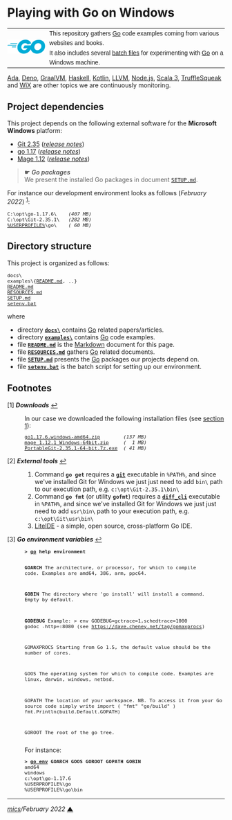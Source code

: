 # <span id="top">Playing with Go on Windows</span>

<table style="font-family:Helvetica,Arial;font-size:14px;line-height:1.6;">
  <tr>
  <td style="border:0;padding:0 10px 0 0;min-width:25%;"><a href="https://golang.org/" rel="external"><img src="./docs/images/go-logo-blue.svg" width="120" alt="Go project"/></a></td>
  <td style="border:0;padding:0;vertical-align:text-top;">This repository gathers <a href="https://golang.org/" rel="external">Go</a> code examples coming from various websites and books.<br/>
  It also includes several <a href="https://en.wikibooks.org/wiki/Windows_Batch_Scripting" rel="external">batch files</a> for experimenting with <a href="https://golang.org/" rel="external">Go</a> on a Windows machine.
  </td>
  </tr>
</table>

[Ada][ada_examples], [Deno][deno_examples], [GraalVM][graalvm_examples], [Haskell][haskell_examples], [Kotlin][kotlin_examples], [LLVM][llvm_examples], [Node.js][nodejs_examples], [Scala 3][scala3_examples], [TruffleSqueak][trufflesqueak_examples] and [WiX][wix_examples] are other topics we are continuously monitoring.

## <span id="proj_deps">Project dependencies</span>

This project depends on the following external software for the **Microsoft Windows** platform:

- [Git 2.35][git_downloads] ([*release notes*][git_relnotes])
- [go 1.17][golang_downloads] ([*release notes*][golang_relnotes])
- [Mage 1.12][mage_downloads] ([*release notes*][mage_relnotes])

> **&#9755;** ***Go packages***<br/>
> We present the installed Go packages in document [`SETUP.md`](./SETUP.md).

For instance our development environment looks as follows (*February 2022*) <sup id="anchor_01">[1](#footnote_01)</sup>:

<pre style="font-size:80%;">
C:\opt\go-1.17.6\    <i>(407 MB)</i>
C:\opt\Git-2.35.1\   <i>(282 MB)</i>
<a href="https://en.wikipedia.org/wiki/Environment_variable#Default_values">%USERPROFILE%</a>\go\    <i>( 60 MB)</i>
</pre>
<!--
go1.14 -> 334 MB, go1.15 -> 369 MB, go1.16 -> 387 MB, go1.17 -> 407 mB
-->

## <span id="structure">Directory structure</span>

This project is organized as follows:

<pre style="font-size:80%;">
docs\
examples\{<a href="./examples/README.md">README.md</a>, ..}
<a href="README.md">README.md</a>
<a href="RESOURCES.md">RESOURCES.md</a>
<a href="SETUP.md">SETUP.md</a>
<a href="setenv.bat">setenv.bat</a>
</pre>

where

- directory [**`docs\`**](docs/) contains [Go][golang] related papers/articles.
- directory [**`examples\`**](examples/) contains [Go][golang] code examples.
- file [**`README.md`**](README.md) is the [Markdown][github_markdown] document for this page.
- file [**`RESOURCES.md`**](RESOURCES.md) gathers [Go][golang] related documents.
- file [**`SETUP.md`**](SETUP.md) presents the [Go][golang] packages our projects depend on.
- file [**`setenv.bat`**](setenv.bat) is the batch script for setting up our environment.


## <span id="footnotes">Footnotes</span>

<span id="footnote_01">[1]</span> ***Downloads*** [↩](#anchor_01)

<dl><dd>
In our case we downloaded the following installation files (see <a href="#proj_deps">section 1</a>):
</dd>
<dd>
<pre style="font-size:80%;">
<a href="https://golang.org/dl/#stable">go1.17.6.windows-amd64.zip</a>        <i>(137 MB)</i>
<a href="https://github.com/magefile/mage/releases">mage_1.12.1_Windows-64bit.zip</a>     <i>(  1 MB)</i>
<a href="https://git-scm.com/download/win">PortableGit-2.35.1-64-bit.7z.exe</a>  <i>( 41 MB)</i>
</pre>
</dd></dl>

<span id="footnote_02">[2]</span> ***External tools*** [↩](#anchor_02)

<dl><dd>
<ol>
<li>Command <b><code>go get</code></b> requires a <a href="https://git-scm.com/docs/git"><b><code>git</code></b></a> executable in <code>%PATH%</code>, and since we've installed Git for Windows we just just need to add <code>bin\</code> path to our execution path,
      e.g. <code>c:\opt\Git-2.35.1\bin\</code>
</li>
<li>Command <b><code>go fmt</code></b> (or utility <b><code>gofmt</code></b>) requires a <a href="https://www.gnu.org/software/diffutils/manual/html_node/Invoking-diff.html"><b><code>diff_cli</code></b></a> executable in <code>%PATH%</code>, and since we've installed Git for Windows we just just need to add <code>usr\bin\</code> path to your execution path,
      e.g. <code>c:\opt\Git\usr\bin\</code>
</li>
<li><a href="http://liteide.org/en/">LiteIDE</a> - a simple, open source, cross-platform Go IDE.
</li>
</ol>
</dd></dl>

<span id="footnote_03">[3]</span> ***Go environment variables*** [↩](#anchor_03)

<dl><dd>
<pre style="font-size:80%;">
<b>&gt; <a href="https://golang.org/cmd/go/">go</a> help environment</b>

<b>GOARCH</b>
   The architecture, or processor, for which to compile code.
   Examples are amd64, 386, arm, ppc64.

<b>GOBIN</b>
   The directory where 'go install' will install a command.
   Empty by default.

<b>GODEBUG</b>
   Example: > env GODEBUG=gctrace=1,schedtrace=1000 godoc -http=:8080
  (see https://dave.cheney.net/tag/gomaxprocs)

GOMAXPROCS
   Starting from Go 1.5, the default value should be the number of cores.

GOOS
   The operating system for which to compile code.
   Examples are linux, darwin, windows, netbsd.

GOPATH
   The location of your workspace.
   NB. To access it from your Go source code simply write
   import (
       "fmt"
       "go/build"
   )
   fmt.Println(build.Default.GOPATH)

GOROOT
   The root of the go tree.
</pre>
</dd>
<dd>
For instance:
</dd>
<dd>
<pre style="font-size:80%;">
<b>&gt; <a href="https://golang.org/cmd/go/#hdr-Print_Go_environment_information">go env</a> GOARCH GOOS GOROOT GOPATH GOBIN</b>
amd64
windows
c:\opt\go-1.17.6
%USERPROFILE%\go
%USERPROFILE%\go\bin
</pre>
</dd></dl>

***

*[mics](https://lampwww.epfl.ch/~michelou/)/February 2022* [**&#9650;**](#top)
<span id="bottom">&nbsp;</span>

<!-- link refs -->

[ada_examples]: https://github.com/michelou/ada-examples
[deno_examples]: https://github.com/michelou/deno-examples
[diff_cli]: https://www.gnu.org/software/diffutils/manual/html_node/Invoking-diff.html
[git_cli]: https://git-scm.com/docs/git
[git_downloads]: https://git-scm.com/download/win
[git_exe]: https://git-scm.com/docs/git
[git_relnotes]: https://raw.githubusercontent.com/git/git/master/Documentation/RelNotes/2.35.1.txt
[github_markdown]: https://github.github.com/gfm/
[golang]: https://golang.org/
[golang_downloads]: https://golang.org/dl/#stable
[golang_relnotes]: https://golang.org/doc/devel/release.html#go1.16
[graalvm_examples]: https://github.com/michelou/graalvm-examples
[haskell_examples]: https://github.com/michelou/haskell-examples
[kotlin_examples]: https://github.com/michelou/kotlin-examples
[llvm_examples]: https://github.com/michelou/llvm-examples
[mage_downloads]: https://github.com/magefile/mage/releases
[mage_relnotes]: https://github.com/magefile/mage/releases/tag/v1.11.0
[nodejs_examples]: https://github.com/michelou/nodejs-examples
[scala3_examples]: https://github.com/michelou/dotty-examples
[trufflesqueak_examples]: https://github.com/michelou/trufflesqueak-examples
[wix_examples]: https://github.com/michelou/wix-examples
